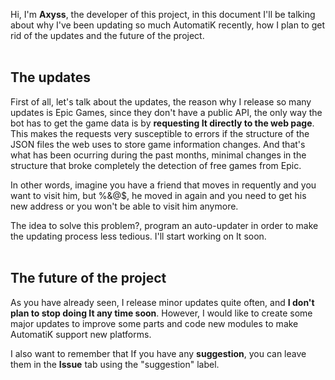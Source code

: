 Hi, I'm <b>Axyss</b>, the developer of this project, in this document I'll be talking about why I've been updating so much AutomatiK
recently, how I plan to get rid of the updates and the future of the project.
<br>
<br>
<h2>The updates</h2>

First of all, let's talk about the updates, the reason why I release so many updates is Epic Games, since they don't have a public API,
the only way the bot has to get the game data is by <b>requesting It directly to the web page</b>. This makes the requests
very susceptible to errors if the structure of the JSON files the web uses to store game information changes. And that's what has been
ocurring during the past months, minimal changes in the structure that broke completely the detection of free games from Epic.

In other words, imagine you have a friend that moves in requently and you want to visit him, but %&@$, he moved in again and
you need to get his new address or you won't be able to visit him anymore.

The idea to solve this problem?, program an auto-updater in order to make the updating process less tedious. I'll start working on
It soon.
<br>
<br>
<h2>The future of the project</h2>

As you have already seen, I release minor updates quite often, and <b>I don't plan to stop doing It any time soon</b>. However, I
would like to create some major updates to improve some parts and code new modules to make AutomatiK support new platforms.

I also want to remember that If you have any <b>suggestion</b>, you can leave them in the <b>Issue</b> tab using the "suggestion" label.

